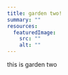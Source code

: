 ```yaml
---
title: garden two!
summary: ""
resources:
  featuredImage:
    src: ""
    alt: ""
---
```


this is garden two
